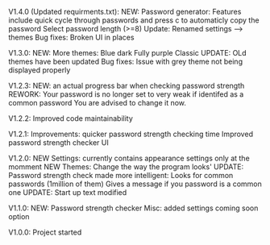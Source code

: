 V1.4.0 (Updated requirments.txt):
    NEW: Password generator:
         Features include quick cycle through passwords and press c to automaticly copy the password
         Select password length (>=8)
    Update: Renamed settings --> themes
    Bug fixes:
        Broken UI in places


V1.3.0:
    NEW: More themes:
        Blue dark
        Fully purple
        Classic
    UPDATE: OLd themes have been updated
    Bug fixes:
        Issue with grey theme not being displayed properly
        

V1.2.3:
    NEW: an actual progress bar when checking password strength
    REWORK: Your password is no longer set to very weak if identifed as a common password
            You are advised to change it now.

V1.2.2:
    Improved code maintainability

V1.2.1:
    Improvements:
        quicker password strength checking time
        Improved password strength checker UI

V1.2.0:
    NEW Settings: currently contains appearance settings only at the momment
    NEW Themes: Change the way the program looks'
    UPDATE: Password strength check made more intelligent:
        Looks for common passwords (1million of them)
        Gives a message if you password is a common one
    UPDATE: Start up text modified

V1.1.0:
    NEW: Password strength checker
    Misc: added settings coming soon option

V1.0.0:
    Project started
